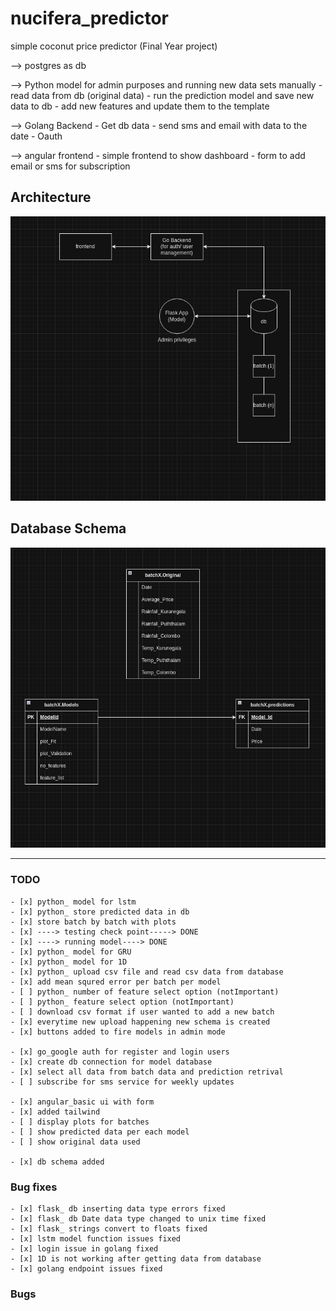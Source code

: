 # nucifera_predictor
simple coconut price predictor (Final Year project)

--> postgres as db

--> Python model for admin purposes and running new data sets manually
    - read data from db (original data)
    - run the prediction model and save new data to db
    - add new features and update them to the template

--> Golang Backend
    - Get db data
    - send sms and email with data to the date
    - Oauth

--> angular frontend
    - simple frontend to show dashboard
    - form to add email or sms for subscription 

## Architecture
![alt text](https://github.com/kasunJKD/nucifera_predictor/blob/main/docs/architecture.png "architecture")

## Database Schema
![alt text](https://github.com/kasunJKD/nucifera_predictor/blob/main/docs/dbSchema.png "Db schema")

--- 

### TODO

    - [x] python_ model for lstm
    - [x] python_ store predicted data in db
    - [x] store batch by batch with plots
    - [x] ----> testing check point-----> DONE
    - [x] ----> running model----> DONE
    - [x] python_ model for GRU
    - [x] python_ model for 1D
    - [x] python_ upload csv file and read csv data from database
    - [x] add mean squred error per batch per model 
    - [ ] python_ number of feature select option (notImportant)
    - [ ] python_ feature select option (notImportant)
    - [ ] download csv format if user wanted to add a new batch
    - [x] everytime new upload happening new schema is created
    - [x] buttons added to fire models in admin mode

    - [x] go_google auth for register and login users
    - [x] create db connection for model database
    - [x] select all data from batch data and prediction retrival
    - [ ] subscribe for sms service for weekly updates

    - [x] angular_basic ui with form
    - [x] added tailwind
    - [ ] display plots for batches 
    - [ ] show predicted data per each model
    - [ ] show original data used 

    - [x] db schema added

### Bug fixes
    - [x] flask_ db inserting data type errors fixed
    - [x] flask_ db Date data type changed to unix time fixed
    - [x] flask_ strings convert to floats fixed
    - [x] lstm model function issues fixed
    - [x] login issue in golang fixed
    - [x] 1D is not working after getting data from database
    - [x] golang endpoint issues fixed
### Bugs

    
